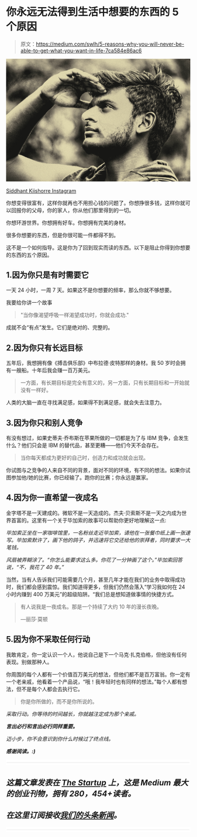 # 你永远无法得到生活中想要的东西的 5 个原因

> 原文：<https://medium.com/swlh/5-reasons-why-you-will-never-be-able-to-get-what-you-want-in-life-7ca584e86ac6>

![](img/afec327a354a2c12f7b4eea0f7802f84.png)

[Siddhant Kiishorre Instagram](https://www.instagram.com/kiishorre/)

你想变得很富有，这样你就再也不用担心钱的问题了。你想挣很多钱，这样你就可以回报你的父母，你的家人，你从他们那里得到的一切。

你想环游世界。你想拥有好车。你想拥有完美的身材。

很多你想要的东西，但是你很可能一件都得不到。

这不是一个如何指导。这是你为了回到现实而读的东西。以下是阻止你得到你想要的东西的五个原因。

## 1.因为你只是有时需要它

一天 24 小时，一周 7 天。如果这不是你想要的频率，那么你就不够想要。

我要给你讲一个故事

> "当你像渴望呼吸一样渴望成功时，你就会成功."

成就不会“有点”发生。它们是绝对的、完整的。

## 2.因为你只有长远目标

五年后，我想拥有像《搏击俱乐部》中布拉德·皮特那样的身材。我 50 岁时会拥有一艘船。十年后我会赚一百万美元。

> 一方面，有长期目标是完全有意义的，另一方面，只有长期目标和一开始就没有一样好。

人类的大脑一直在寻找满足感，如果得不到满足感，就会失去注意力。

## 3.因为你只和别人竞争

有没有想过，如果史蒂夫·乔布斯在苹果所做的一切都是为了与 IBM 竞争，会发生什么？他们只会是 IBM 的替代品，甚至更糟——他们今天不会存在。

> 当你每天都成为更好的自己时，创造力和成功就会出现。

你试图与之竞争的人来自不同的背景，面对不同的环境，有不同的想法。如果你试图参加他/她的比赛，你已经输了。跑你的比赛；你永远是赢家。

## 4.因为你一直希望一夜成名

金字塔不是一天建成的。微软不是一天造成的。杰夫·贝索斯不是一天之内成为世界首富的。这里有一个关于毕加索的故事可以帮助你更好地理解这一点:

*毕加索正坐在一家咖啡馆里，一名粉丝走近毕加索，请他在一张餐巾纸上画一张速写。毕加索默许了，画下他的鸽子，并迅速将它交还给他的崇拜者，同时要求一大笔钱。*

*风扇被弄糊涂了。“你怎么能要求这么多。你花了一分钟画了这个。”毕加索回答说，“不，我花了 40 年。”*

当然，当有人告诉我们可能需要几个月，甚至几年才能在我们的业务中取得成功时，我们都会感到震惊。我们知道得更多，但我们仍然会落入“学习我如何在 24 小时内赚到 400 万美元”的超级陷阱。“我们总是想知道做事情的快捷方式。

> 有人说我是一夜成名。那是一个持续了大约 10 年的漫长夜晚。
> 
> —丽莎·莫顿

## 5.因为你不采取任何行动

我敢肯定，你一定认识一个人，他说自己是下一个马克·扎克伯格，但他没有任何表现。别做那种人。

你周围的每个人都有一个价值百万美元的想法，但他们都不是百万富翁。你一定有一个老亲戚，他看着一个产品说，“哦！我年轻时也有同样的想法。”每个人都有想法，但不是每个人都会去执行它。

> 你是你所做的，而不是你所说的。

*采取行动。你等待的时间越长，你就越注定成为那个亲戚。*

***言出必行和言出必行同样重要。***

*迈小步，你不会意识到你什么时候过了终点线。*

***感谢阅读。:)***

*![](img/731acf26f5d44fdc58d99a6388fe935d.png)*

## *这篇文章发表在 [The Startup](https://medium.com/swlh) 上，这是 Medium 最大的创业刊物，拥有 280，454+读者。*

## *在这里订阅接收[我们的头条新闻](http://growthsupply.com/the-startup-newsletter/)。*

*![](img/731acf26f5d44fdc58d99a6388fe935d.png)*
